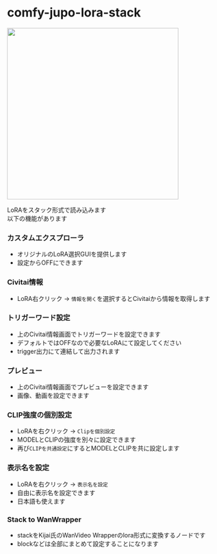 # comfy-jupo-lora-stack

<img src="https://files.catbox.moe/6g9nt4.png" height=400>

LoRAをスタック形式で読み込みます  
以下の機能があります

### カスタムエクスプローラ
- オリジナルのLoRA選択GUIを提供します
- 設定からOFFにできます

### Civitai情報
- LoRA右クリック -> `情報を開く`を選択するとCivitaiから情報を取得します

### トリガーワード設定
- 上のCivitai情報画面でトリガーワードを設定できます
- デフォルトではOFFなので必要なLoRAにて設定してください
- trigger出力にて連結して出力されます

### プレビュー
- 上のCivitai情報画面でプレビューを設定できます
- 画像、動画を設定できます

### CLIP強度の個別設定
- LoRAを右クリック -> `Clipを個別設定`
- MODELとCLIPの強度を別々に設定できます
- 再び`CLIPを共通設定`にするとMODELとCLIPを共に設定します

### 表示名を設定
- LoRAを右クリック -> `表示名を設定`
- 自由に表示名を設定できます
- 日本語も使えます

### Stack to WanWrapper
- stackをKijai氏のWanVideo Wrapperのlora形式に変換するノードです
- blockなどは全部にまとめて設定することになります